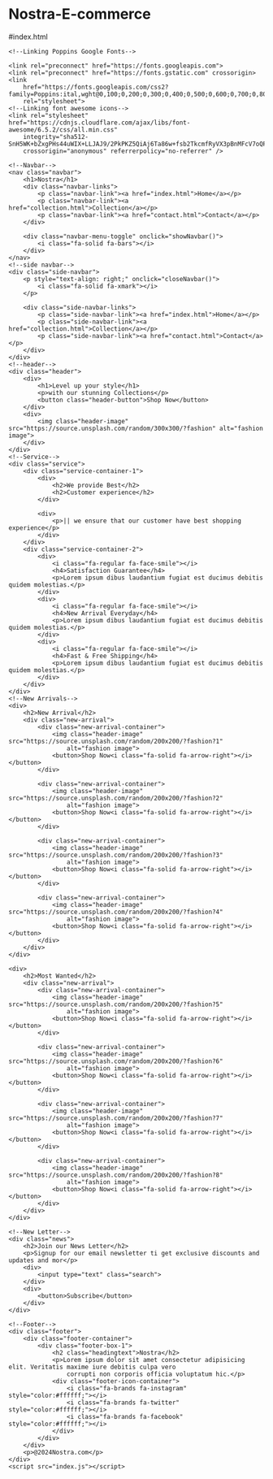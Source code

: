 # Nostra-E-commerce
#index.html


<!DOCTYPE html>
<html lang="en">

<head>
    <meta charset="UTF-8">
    <meta name="viewport" content="width=device-width, initial-scale=1.0">
    <title>Nostra</title>
    <!--Linking My CSS-->
    <link rel="stylesheet" href="style.css">

    <!--Linking Poppins Google Fonts-->

    <link rel="preconnect" href="https://fonts.googleapis.com">
    <link rel="preconnect" href="https://fonts.gstatic.com" crossorigin>
    <link
        href="https://fonts.googleapis.com/css2?family=Poppins:ital,wght@0,100;0,200;0,300;0,400;0,500;0,600;0,700;0,800;0,900;1,100;1,200;1,300;1,400;1,500;1,600;1,700;1,800;1,900&display=swap"
        rel="stylesheet">
    <!--Linking font awesome icons-->
    <link rel="stylesheet" href="https://cdnjs.cloudflare.com/ajax/libs/font-awesome/6.5.2/css/all.min.css"
        integrity="sha512-SnH5WK+bZxgPHs44uWIX+LLJAJ9/2PkPKZ5QiAj6Ta86w+fsb2TkcmfRyVX3pBnMFcV7oQPJkl9QevSCWr3W6A=="
        crossorigin="anonymous" referrerpolicy="no-referrer" />
</head>

<body>
    <!--Linking My js-->
    <script src="script.js"></script>

    <!--Navbar-->
    <nav class="navbar">
        <h1>Nostra</h1>
        <div class="navbar-links">
            <p class="navbar-link"><a href="index.html">Home</a></p>
            <p class="navbar-link"><a href="collection.html">Collection</a></p>
            <p class="navbar-link"><a href="contact.html">Contact</a></p>
        </div>

        <div class="navbar-menu-toggle" onclick="showNavbar()">
            <i class="fa-solid fa-bars"></i>
        </div>
    </nav>
    <!--side navbar-->
    <div class="side-navbar">
        <p style="text-align: right;" onclick="closeNavbar()">
            <i class="fa-solid fa-xmark"></i>
        </p>

        <div class="side-navbar-links">
            <p class="side-navbar-link"><a href="index.html">Home</a></p>
            <p class="side-navbar-link"><a href="collection.html">Collection</a></p>
            <p class="side-navbar-link"><a href="contact.html">Contact</a></p>
        </div>
    </div>
    <!--header-->
    <div class="header">
        <div>
            <h1>Level up your style</h1>
            <p>with our stunning Collections</p>
            <button class="header-button">Shop Now</button>
        </div>
        <div>
            <img class="header-image" src="https://source.unsplash.com/random/300x300/?fashion" alt="fashion image">
        </div>
    </div>
    <!--Service-->
    <div class="service">
        <div class="service-container-1">
            <div>
                <h2>We provide Best</h2>
                <h2>Customer experience</h2>
            </div>

            <div>
                <p>|| we ensure that our customer have best shopping experience</p>
            </div>
        </div>
        <div class="service-container-2">
            <div>
                <i class="fa-regular fa-face-smile"></i>
                <h4>Satisfaction Guarantee</h4>
                <p>Lorem ipsum dibus laudantium fugiat est ducimus debitis quidem molestias.</p>
            </div>
            <div>
                <i class="fa-regular fa-face-smile"></i>
                <h4>New Arrival Everyday</h4>
                <p>Lorem ipsum dibus laudantium fugiat est ducimus debitis quidem molestias.</p>
            </div>
            <div>
                <i class="fa-regular fa-face-smile"></i>
                <h4>Fast & Free Shipping</h4>
                <p>Lorem ipsum dibus laudantium fugiat est ducimus debitis quidem molestias.</p>
            </div>
        </div>
    </div>
    <!--New Arrivals-->
    <div>
        <h2>New Arrival</h2>
        <div class="new-arrival">
            <div class="new-arrival-container">
                <img class="header-image" src="https://source.unsplash.com/random/200x200/?fashion?1"
                    alt="fashion image">
                <button>Shop Now<i class="fa-solid fa-arrow-right"></i></button>
            </div>

            <div class="new-arrival-container">
                <img class="header-image" src="https://source.unsplash.com/random/200x200/?fashion?2"
                    alt="fashion image">
                <button>Shop Now<i class="fa-solid fa-arrow-right"></i></button>
            </div>

            <div class="new-arrival-container">
                <img class="header-image" src="https://source.unsplash.com/random/200x200/?fashion?3"
                    alt="fashion image">
                <button>Shop Now<i class="fa-solid fa-arrow-right"></i></button>
            </div>

            <div class="new-arrival-container">
                <img class="header-image" src="https://source.unsplash.com/random/200x200/?fashion?4"
                    alt="fashion image">
                <button>Shop Now<i class="fa-solid fa-arrow-right"></i></button>
            </div>
        </div>
    </div>

    <div>
        <h2>Most Wanted</h2>
        <div class="new-arrival">
            <div class="new-arrival-container">
                <img class="header-image" src="https://source.unsplash.com/random/200x200/?fashion?5"
                    alt="fashion image">
                <button>Shop Now<i class="fa-solid fa-arrow-right"></i></button>
            </div>

            <div class="new-arrival-container">
                <img class="header-image" src="https://source.unsplash.com/random/200x200/?fashion?6"
                    alt="fashion image">
                <button>Shop Now<i class="fa-solid fa-arrow-right"></i></button>
            </div>

            <div class="new-arrival-container">
                <img class="header-image" src="https://source.unsplash.com/random/200x200/?fashion?7"
                    alt="fashion image">
                <button>Shop Now<i class="fa-solid fa-arrow-right"></i></button>
            </div>

            <div class="new-arrival-container">
                <img class="header-image" src="https://source.unsplash.com/random/200x200/?fashion?8"
                    alt="fashion image">
                <button>Shop Now<i class="fa-solid fa-arrow-right"></i></button>
            </div>
        </div>
    </div>

    <!--New Letter-->
    <div class="news">
        <h2>Join our News Letter</h2>
        <p>Signup for our email newsletter ti get exclusive discounts and updates and mor</p>
        <div>
            <input type="text" class="search">
        </div>
        <div>
            <button>Subscribe</button>
        </div>
    </div>

    <!--Footer-->
    <div class="footer">
        <div class="footer-container">
            <div class="footer-box-1">
                <h2 class="headingtext">Nostra</h2>
                <p>Lorem ipsum dolor sit amet consectetur adipisicing elit. Veritatis maxime iure debitis culpa vero
                    corrupti non corporis officia voluptatum hic.</p>
                <div class="footer-icon-container">
                    <i class="fa-brands fa-instagram" style="color:#ffffff;"></i>
                    <i class="fa-brands fa-twitter" style="color:#ffffff;"></i>
                    <i class="fa-brands fa-facebook" style="color:#ffffff;"></i>
                </div>
            </div>
        </div>
        <p>@2024Nostra.com</p>
    </div>
    <script src="index.js"></script>
</body>

</html>
